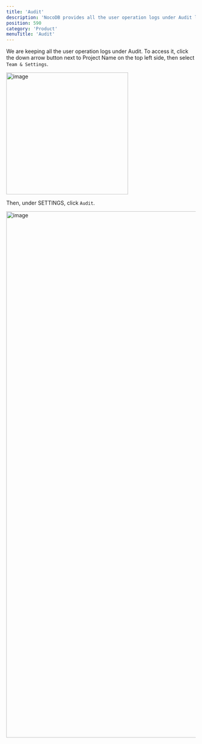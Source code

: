 ```yaml
---
title: 'Audit'
description: 'NocoDB provides all the user operation logs under Audit log'
position: 590
category: 'Product'
menuTitle: 'Audit'
---
```


We are keeping all the user operation logs under Audit. To access it, click the down arrow button next to Project Name on the top left side, then select `Team & Settings`.

<img width="324" alt="image" src="https://user-images.githubusercontent.com/35857179/194796383-2690375a-52eb-4419-b9cf-288cca88e786.png">

Then, under SETTINGS, click `Audit`.

<img width="1399" alt="image" src="https://user-images.githubusercontent.com/35857179/194796474-417395db-08d5-45e5-8be4-c30ff0027e45.png">